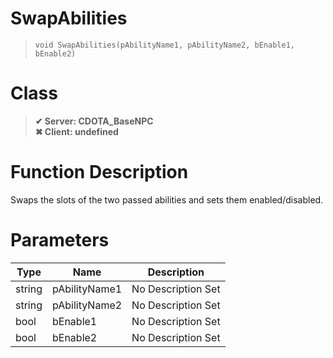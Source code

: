 # SwapAbilities
> `void SwapAbilities(pAbilityName1, pAbilityName2, bEnable1, bEnable2)`
# Class
> __✔ Server: CDOTA_BaseNPC__  
> __✖ Client: undefined__  
# Function Description
Swaps the slots of the two passed abilities and sets them enabled/disabled.
# Parameters
Type|Name|Description
--|--|--
string|pAbilityName1|No Description Set
string|pAbilityName2|No Description Set
bool|bEnable1|No Description Set
bool|bEnable2|No Description Set
